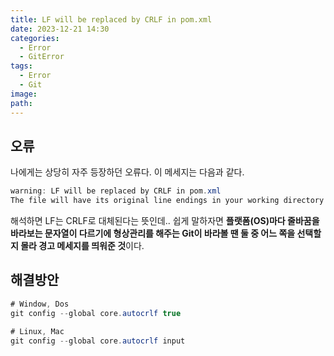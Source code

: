 ```yaml
---
title: LF will be replaced by CRLF in pom.xml
date: 2023-12-21 14:30
categories:
  - Error
  - GitError
tags:
  - Error
  - Git
image: 
path:
---
```


## 오류

나에게는 상당히 자주 등장하던 오류다.
이 메세지는 다음과 같다.

```cs
warning: LF will be replaced by CRLF in pom.xml
The file will have its original line endings in your working directory
```

해석하면 LF는 CRLF로 대체된다는 뜻인데..
쉽게 말하자면 **플랫폼(OS)마다 줄바꿈을 바라보는 문자열이 다르기에 형상관리를 해주는 Git이 바라볼 땐 둘 중 어느 쪽을 선택할지 몰라 경고 메세지를 띄워준 것**이다.

## 해결방안
```cs
# Window, Dos
git config --global core.autocrlf true

# Linux, Mac
git config --global core.autocrlf input
```